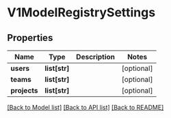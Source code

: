 # V1ModelRegistrySettings


## Properties
Name | Type | Description | Notes
------------ | ------------- | ------------- | -------------
**users** | **list[str]** |  | [optional] 
**teams** | **list[str]** |  | [optional] 
**projects** | **list[str]** |  | [optional] 

[[Back to Model list]](../README.md#documentation-for-models) [[Back to API list]](../README.md#documentation-for-api-endpoints) [[Back to README]](../README.md)


